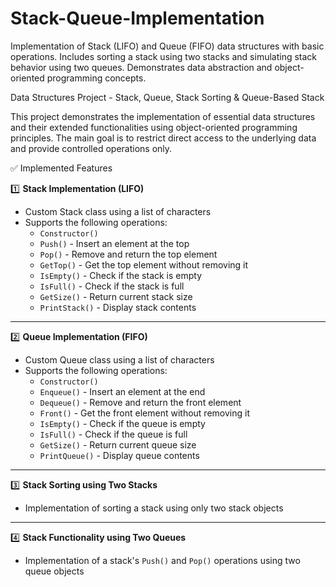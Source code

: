 # Stack-Queue-Implementation
Implementation of Stack (LIFO) and Queue (FIFO) data structures with basic operations. Includes sorting a stack using two stacks and simulating stack behavior using two queues. Demonstrates data abstraction and object-oriented programming concepts.

Data Structures Project - Stack, Queue, Stack Sorting & Queue-Based Stack

This project demonstrates the implementation of essential data structures and their extended functionalities using object-oriented programming principles. The main goal is to restrict direct access to the underlying data and provide controlled operations only.

✅ Implemented Features

1️⃣ **Stack Implementation (LIFO)**
- Custom Stack class using a list of characters
- Supports the following operations:
  - `Constructor()`
  - `Push()` - Insert an element at the top
  - `Pop()` - Remove and return the top element
  - `GetTop()` - Get the top element without removing it
  - `IsEmpty()` - Check if the stack is empty
  - `IsFull()` - Check if the stack is full
  - `GetSize()` - Return current stack size
  - `PrintStack()` - Display stack contents

---

2️⃣ **Queue Implementation (FIFO)**
- Custom Queue class using a list of characters
- Supports the following operations:
  - `Constructor()`
  - `Enqueue()` - Insert an element at the end
  - `Dequeue()` - Remove and return the front element
  - `Front()` - Get the front element without removing it
  - `IsEmpty()` - Check if the queue is empty
  - `IsFull()` - Check if the queue is full
  - `GetSize()` - Return current queue size
  - `PrintQueue()` - Display queue contents

---

3️⃣ **Stack Sorting using Two Stacks**
- Implementation of sorting a stack using only two stack objects

---

4️⃣ **Stack Functionality using Two Queues**
- Implementation of a stack's `Push()` and `Pop()` operations using two queue objects
